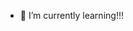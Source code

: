 
- 🌱 I’m currently learning!!!

<!---
gunjansingh-12/gunjansingh-12 is a ✨ special ✨ repository because its `README.md` (this file) appears on your GitHub profile.
You can click the Preview link to take a look at your changes.
--->

